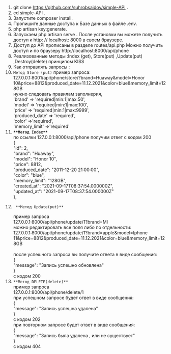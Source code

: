 1. git clone https://github.com/suhrobsaidov/simple-API .
2. cd simple-API .
3. Запустите composer install.
4. Пропишите данные доступа к Базе данных в файле .env.
5. php artisan key:generate.
6. Запускаем php artisan serve .
   После установки вы можете получить доступ к http: // localhost: 8000 в своем браузере.
7. Доступ до API  прописаны в разделе  routes/api.php
   Можно получить доступ и по браузеру http://localhost:8000/api/phone
8. Реализованные методы :Index (get), Store(put) ,Update(put) ,Destroy(delete) принципом KISS
9. Как отправлять запросы :
10. `Метод Store (put)`
    пример запроса: <br>
    127.0.0.1:8001/api/phone/store/?brand=Huaway&model=Honor 10&price=8812&produced_date=11.12.2021&color=blue&memory_limit=128GB <br>
    нужно следовать правилам заполнерия,<br>
    'brand' => 'required|min:1|max:50',<br>
    'model' => 'required|min:1|max:100',<br>
    'price' => 'required|min:1|max:9999',<br>
    'produced_date' => 'required',<br>
    'color' =>'required',<br>
    'memory_limit' =>'required'<br>
11. **`**Метод Index**`**<br>
    по ссылки 127.0.0.1:8000/api/phone
    получим ответ с кодом 200 <br>
    {<br>
    "id": 2,<br>
    "brand": "Huaway",<br>
    "model": "Honor 10",<br>
    "price": 8812,<br>
    "produced_date": "2011-12-20 21:00:00",<br>
    "color": "blue",<br>
    "memory_limit": "128GB",<br>
    "created_at": "2021-09-17T08:37:54.000000Z",<br>
    "updated_at": "2021-09-17T08:37:54.000000Z"<br>
    },<br>
12.      **Метод Update(put)**
    пример запроса <br>127.0.0.1:8000/api/phone/update/1?brand=MI<br>
    можно редактировать все поля либо по отдельности:<br>
    127.0.0.1:8000/api/phone/update/1?brand=apple&model=Iphone 11&price=8812&produced_date=11.12.2021&color=blue&memory_limit=128GB<br><br>
    после успешного запроса вы получите ответа в виде сообщения:<br>
    {<br>
    "message": "Запись успешно обновлена"<br>
    }<br>
    с кодом 200<br>
13. `**Метод DELETE(delete)**`<br>
    пример запроса<br>
    127.0.0.1:8000/api/phone/delete/1  <br>
    при успешном запросе будет ответ в виде сообщения:<br>
    {<br>
    "message": "Запись успешна удалена"<br>
    }<br>
    с кодом 202<br>
    при повторном запросе будет ответ в виде сообщения:<br>
    {<br>
    "message": "Запись была удалена , или не существует"<br>
    }<br>
    с кодом 404<br>

   

